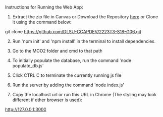 Instructions for Running the Web App:

1. Extract the zip file in Canvas or Download the Repository [here](https://github.com/DLSU-CCAPDEV/2223T3-S18-G06/archive/refs/heads/main.zip) or Clone it using the command below:

git clone https://github.com/DLSU-CCAPDEV/2223T3-S18-G06.git

2. Run 'npm init' and 'npm install' in the terminal to install dependencies.

2. Go to the MCO2 folder and cmd to that path
3. To initially populate the database, run the command 'node populate_db.js'
4. Click CTRL C to terminate the currently running js file
5. Run the server by adding the command 'node index.js'
6. Copy the localhost url or run this URL in Chrome (The styling may look different if other browser is used): 

http://127.0.0.1:3000




